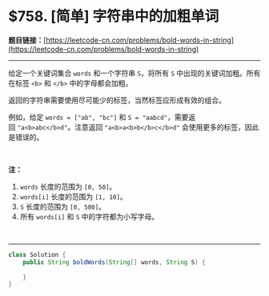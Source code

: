 # $758. [简单] 字符串中的加粗单词

**题目链接：**[https://leetcode-cn.com/problems/bold-words-in-string](https://leetcode-cn.com/problems/bold-words-in-string)

---

<div class="content__1Y2H">
 <div class="notranslate">
  <p>给定一个关键词集合&nbsp;<code>words</code> 和一个字符串&nbsp;<code>S</code>，将所有 <code>S</code> 中出现的关键词加粗。所有在标签 <code>&lt;b&gt;</code> 和&nbsp;<code>&lt;/b&gt;</code>&nbsp;中的字母都会加粗。</p> 
  <p>返回的字符串需要使用尽可能少的标签，当然标签应形成有效的组合。</p> 
  <p>例如，给定&nbsp;<code>words = ["ab", "bc"]</code> 和&nbsp;<code>S = "aabcd"</code>，需要返回&nbsp;<code>"a&lt;b&gt;abc&lt;/b&gt;d"</code>。注意返回&nbsp;<code>"a&lt;b&gt;a&lt;b&gt;b&lt;/b&gt;c&lt;/b&gt;d"</code>&nbsp;会使用更多的标签，因此是错误的。</p> 
  <p>&nbsp;</p> 
  <p><strong>注：</strong></p> 
  <ol> 
   <li><code>words</code> 长度的范围为&nbsp;<code>[0, 50]</code>。</li> 
   <li><code>words[i]</code> 长度的范围为&nbsp;<code>[1, 10]</code>。</li> 
   <li><code>S</code> 长度的范围为&nbsp;<code>[0, 500]</code>。</li> 
   <li>所有&nbsp;<code>words[i]</code>&nbsp;和&nbsp;<code>S</code>&nbsp;中的字符都为小写字母。</li> 
  </ol> 
  <p>&nbsp;</p> 
 </div>
</div>

---

```java
class Solution {
    public String boldWords(String[] words, String S) {
        
    }
}
```